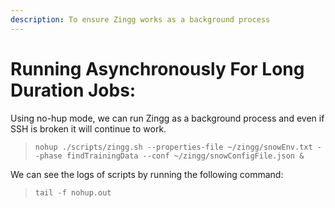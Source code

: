 ```yaml
---
description: To ensure Zingg works as a background process
---
```


# Running Asynchronously For Long Duration Jobs:

Using no-hup mode, we can run Zingg as a background process and even if SSH is broken it will continue to work. 

> `nohup ./scripts/zingg.sh --properties-file ~/zingg/snowEnv.txt --phase findTrainingData --conf ~/zingg/snowConfigFile.json & `

We can see the logs of scripts by running the following command: 

> `tail -f nohup.out `